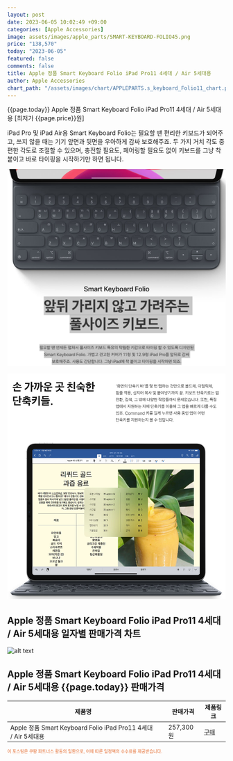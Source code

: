 ```yaml
---
layout: post
date: 2023-06-05 10:02:49 +09:00
categories: [Apple Accessories]
image: assets/images/apple_parts/SMART-KEYBOARD-FOLIO45.png
price: "138,570"
today: "2023-06-05"
featured: false
comments: false
title: Apple 정품 Smart Keyboard Folio iPad Pro11 4세대 / Air 5세대용
author: Apple Accessories
chart_path: "/assets/images/chart/APPLEPARTS.s_keyboard_Folio11_chart.png"
---
```


{{page.today}} Apple 정품 Smart Keyboard Folio iPad Pro11 4세대 / Air 5세대용 [최저가 {{page.price}}원]

iPad Pro 및 iPad Air용 Smart Keyboard Folio는 필요할 땐 편리한 키보드가 되어주고, 쓰지 않을 때는 기기 앞면과 뒷면을 우아하게 감싸 보호해주죠. 두 가지 거치 각도 중 편한 각도로 조절할 수 있으며, 충전할 필요도, 페어링할 필요도 없이 키보드를 그냥 착 붙이고 바로 타이핑을 시작하기만 하면 됩니다.

![앞뒤 가리지 않고 가려주는 풀사이즈 키보드.](/assets/images/apple_parts/SMART-KEYBOARD-FOLIO-2.PNG)

![손 가까운 곳 친숙한 단축키들.](/assets/images/apple_parts/SMART-KEYBOARD-FOLIO-1.PNG)

## Apple 정품 Smart Keyboard Folio iPad Pro11 4세대 / Air 5세대용 일자별 판매가격 차트
![alt text]({{page.chart_path}} "Apple 정품 Smart Keyboard Folio iPad Pro11 4세대 / Air 5세대용 판매가격 차트")

## Apple 정품 Smart Keyboard Folio iPad Pro11 4세대 / Air 5세대용 {{page.today}} 판매가격
<main>
<table id="rwd-table-large">
  <thead>
    <tr>
      <th>제품명</th>
      <th></th>
      <th>판매가격</th>
      <th>제품링크</th>
    </tr>
  </thead>
  <tbody><tr>
        <td>Apple 정품 Smart Keyboard Folio iPad Pro11 4세대 / Air 5세대용</td>
        <td></td>
        <td>257,300원</td>
        <td><a href='https://link.coupang.com/a/SG8RV' target='_blank'>구매</a></td>
        </tr></tbody>
</table>

</main>
<div style="color:#e56a2c;font-size: 0.7em;" >
이 포스팅은 쿠팡 파트너스 활동의 일환으로, 이에 따른 일정액의 수수료를 제공받습니다.
</div>
